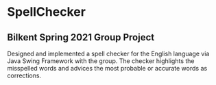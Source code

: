 # SpellChecker
## Bilkent Spring 2021 Group Project
Designed and implemented a spell checker for the English language via Java Swing Framework with the group. The checker highlights the misspelled words and advices the most probable or accurate words as corrections.
